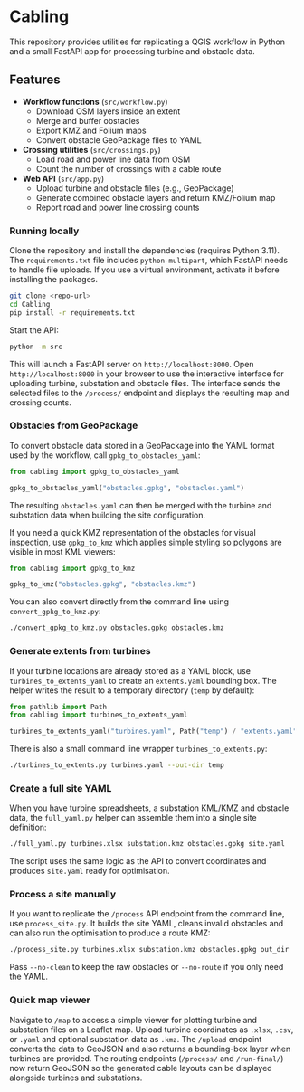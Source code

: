 # Cabling

This repository provides utilities for replicating a QGIS workflow in Python and a small FastAPI app for processing turbine and obstacle data.

## Features

- **Workflow functions** (`src/workflow.py`)
  - Download OSM layers inside an extent
  - Merge and buffer obstacles
  - Export KMZ and Folium maps
  - Convert obstacle GeoPackage files to YAML
- **Crossing utilities** (`src/crossings.py`)
  - Load road and power line data from OSM
  - Count the number of crossings with a cable route
- **Web API** (`src/app.py`)
  - Upload turbine and obstacle files (e.g., GeoPackage)
  - Generate combined obstacle layers and return KMZ/Folium map
  - Report road and power line crossing counts

### Running locally

Clone the repository and install the dependencies (requires Python 3.11). The
`requirements.txt` file includes `python-multipart`, which FastAPI needs to
handle file uploads. If you use a virtual environment, activate it before
installing the packages.

```bash
git clone <repo-url>
cd Cabling
pip install -r requirements.txt
```

Start the API:

```bash
python -m src
```

This will launch a FastAPI server on `http://localhost:8000`.
Open `http://localhost:8000` in your browser to use the interactive interface for uploading turbine, substation and obstacle files.
The interface sends the selected files to the `/process/` endpoint and displays the resulting map and crossing counts.

### Obstacles from GeoPackage

To convert obstacle data stored in a GeoPackage into the YAML format used by the
workflow, call `gpkg_to_obstacles_yaml`:

```python
from cabling import gpkg_to_obstacles_yaml

gpkg_to_obstacles_yaml("obstacles.gpkg", "obstacles.yaml")
```

The resulting `obstacles.yaml` can then be merged with the turbine and
substation data when building the site configuration.

If you need a quick KMZ representation of the obstacles for visual inspection,
use `gpkg_to_kmz` which applies simple styling so polygons are visible in most
KML viewers:

```python
from cabling import gpkg_to_kmz

gpkg_to_kmz("obstacles.gpkg", "obstacles.kmz")
```

You can also convert directly from the command line using
`convert_gpkg_to_kmz.py`:

```bash
./convert_gpkg_to_kmz.py obstacles.gpkg obstacles.kmz
```

### Generate extents from turbines

If your turbine locations are already stored as a YAML block, use
`turbines_to_extents_yaml` to create an `extents.yaml` bounding box. The
helper writes the result to a temporary directory (``temp`` by default):

```python
from pathlib import Path
from cabling import turbines_to_extents_yaml

turbines_to_extents_yaml("turbines.yaml", Path("temp") / "extents.yaml")
```

There is also a small command line wrapper ``turbines_to_extents.py``:

```bash
./turbines_to_extents.py turbines.yaml --out-dir temp
```

### Create a full site YAML

When you have turbine spreadsheets, a substation KML/KMZ and obstacle
data, the ``full_yaml.py`` helper can assemble them into a single site
definition:

```bash
./full_yaml.py turbines.xlsx substation.kmz obstacles.gpkg site.yaml
```

The script uses the same logic as the API to convert coordinates and
produces ``site.yaml`` ready for optimisation.

### Process a site manually

If you want to replicate the `/process` API endpoint from the command line, use
``process_site.py``.  It builds the site YAML, cleans invalid obstacles and can
also run the optimisation to produce a route KMZ:

```bash
./process_site.py turbines.xlsx substation.kmz obstacles.gpkg out_dir
```

Pass ``--no-clean`` to keep the raw obstacles or ``--no-route`` if you only
need the YAML.

### Quick map viewer

Navigate to `/map` to access a simple viewer for plotting turbine and substation files on a Leaflet map. Upload turbine coordinates as `.xlsx`, `.csv`, or `.yaml` and optional substation data as `.kmz`. The `/upload` endpoint converts the data to GeoJSON and also returns a bounding-box layer when turbines are provided.
The routing endpoints (`/process/` and `/run-final/`) now return GeoJSON so the
generated cable layouts can be displayed alongside turbines and substations.
